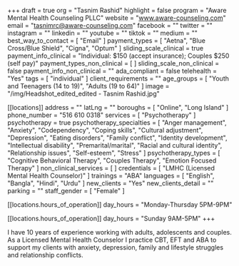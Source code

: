 +++
draft = true
org = "Tasnim Rashid"
highlight = false
program = "Aware Mental Health Counseling PLLC"
website = "www.aware-counseling.com"
email = "tasnimrc@aware-counseling.com"
facebook = ""
twitter = ""
instagram = ""
linkedin = ""
youtube = ""
tiktok = ""
medium = ""
best_way_to_contact = [ "Email" ]
payment_types = [ "Aetna", "Blue Cross/Blue Shield", "Cigna", "Optum" ]
sliding_scale_clinical = true
payment_info_clinical = "Individual: $150 (accept insurance); Couples $250 (self pay)"
payment_types_non_clinical = [ ]
sliding_scale_non_clinical = false
payment_info_non_clinical = ""
ada_compliant = false
telehealth = "Yes"
tags = [ "individual" ]
client_requirements = ""
age_groups = [ "Youth and Teenagers (14 to 19)", "Adults (19 to 64)" ]
image = "/img/Headshot_edited_edited - Tasnim Rashid.jpg"

[[locations]]
address = ""
latLng = ""
boroughs = [ "Online", "Long Island" ]
phone_number = "516 610 0318"
services = [ "Psychotherapy" ]
psychotherapy = true
psychotherapy_specialties = [
  "Anger management",
  "Anxiety",
  "Codependency",
  "Coping skills",
  "Cultural adjustment",
  "Depression",
  "Eating disorders",
  "Family conflict",
  "Identity development",
  "Intellectual disability",
  "Premarital/marital",
  "Racial and cultural identity",
  "Relationship issues",
  "Self-esteem",
  "Stress"
]
psychotherapy_types = [
  "Cognitive Behavioral Therapy",
  "Couples Therapy",
  "Emotion Focused Therapy"
]
non_clinical_services = [ ]
credentials = [ "LMHC (Licensed Mental Health Counselor)" ]
trainings = "ABA"
languages = [ "English", "Bangla", "Hindi", "Urdu" ]
new_clients = "Yes"
new_clients_detail = ""
parking = ""
staff_gender = [ "Female" ]

  [[locations.hours_of_operation]]
  day_hours = "Monday-Thursday 5PM-9PM"

  [[locations.hours_of_operation]]
  day_hours = "Sunday 9AM-5PM"
+++

I have 10 years of experience working with adults, adolescents and couples. As a Licensed Mental Health Counselor I practice CBT, EFT and ABA to support my clients with anxiety, depression, family and lifestyle struggles and relationship conflicts. 
